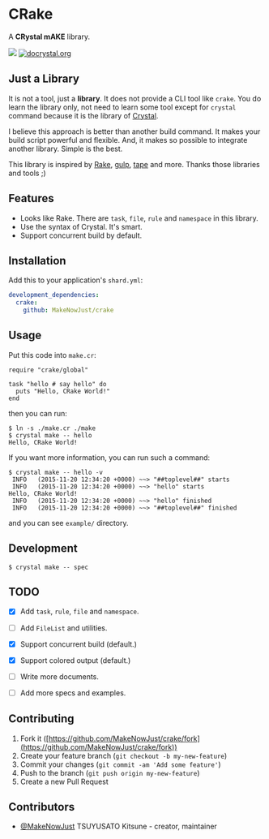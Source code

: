 # CRake

A __CRystal mAKE__ library.

[![](https://img.shields.io/travis/MakeNowJust/crake.svg?style=flat-square)](https://travis-ci.org/MakeNowJust/crake)
[![docrystal.org](https://img.shields.io/badge/docrystal-ref-866BA6.svg?style=flat-square)](http://docrystal.org/github.com/MakeNowJust/crake)

## Just a Library

It is not a tool, just a __library__. It does not provide a CLI tool like `crake`.  You do learn the library only, not need to learn some tool except for `crystal` command because it is the library of [Crystal](http://crystal-lang.org/).

I believe this approach is better than another build command.  It makes your build script powerful and flexible.  And, it makes so possible to integrate another library.  Simple is the best.

This library is inspired by [Rake](https://github.com/ruby/rake), [gulp](http://gulpjs.com/), [tape](https://github.com/substack/tape) and more. Thanks those libraries and tools ;)


## Features

  - Looks like Rake.  There are `task`, `file`, `rule` and `namespace` in this library.
  - Use the syntax of Crystal. It's smart.
  - Support concurrent build by default.


## Installation

Add this to your application's `shard.yml`:

```yaml
development_dependencies:
  crake:
    github: MakeNowJust/crake
```


## Usage

Put this code into `make.cr`:


```crystal
require "crake/global"

task "hello # say hello" do
  puts "Hello, CRake World!"
end
```

then you can run:

```console
$ ln -s ./make.cr ./make
$ crystal make -- hello
Hello, CRake World!
```

If you want more information, you can run such a command:

```console
$ crystal make -- hello -v
 INFO   (2015-11-20 12:34:20 +0000) ~~> "##toplevel##" starts
 INFO   (2015-11-20 12:34:20 +0000) ~~> "hello" starts
Hello, CRake World!
 INFO   (2015-11-20 12:34:20 +0000) ~~> "hello" finished
 INFO   (2015-11-20 12:34:20 +0000) ~~> "##toplevel##" finished
```

and you can see `example/` directory.


## Development

```console
$ crystal make -- spec
```


## TODO

  - [x] Add `task`, `rule`, `file` and `namespace`.
  - [ ] Add `FileList` and utilities.
  - [x] Support concurrent build (default.)
  - [x] Support colored output (default.)
  - [ ] Write more documents.
  - [ ] Add more specs and examples.


## Contributing

1. Fork it ([https://github.com/MakeNowJust/crake/fork](https://github.com/MakeNowJust/crake/fork))
2. Create your feature branch (`git checkout -b my-new-feature`)
3. Commit your changes (`git commit -am 'Add some feature'`)
4. Push to the branch (`git push origin my-new-feature`)
5. Create a new Pull Request


## Contributors

- [@MakeNowJust](https://github.com/MakeNowJust) TSUYUSATO Kitsune - creator, maintainer
